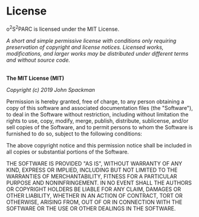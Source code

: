 # License

o<sup>2</sup>S<sup>2</sup>PARC is licensed under the MIT License.

*A short and simple permissive license with conditions only requiring preservation of copyright and license notices. Licensed works, modifications, and larger works may be distributed under different terms and without source code.*
<br/><br/>

**The MIT License (MIT)**

*Copyright (c) 2019 John Spackman*

Permission is hereby granted, free of charge, to any person obtaining a copy
of this software and associated documentation files (the "Software"), to deal
in the Software without restriction, including without limitation the rights
to use, copy, modify, merge, publish, distribute, sublicense, and/or sell
copies of the Software, and to permit persons to whom the Software is
furnished to do so, subject to the following conditions:

The above copyright notice and this permission notice shall be included in all
copies or substantial portions of the Software.

THE SOFTWARE IS PROVIDED "AS IS", WITHOUT WARRANTY OF ANY KIND, EXPRESS OR
IMPLIED, INCLUDING BUT NOT LIMITED TO THE WARRANTIES OF MERCHANTABILITY,
FITNESS FOR A PARTICULAR PURPOSE AND NONINFRINGEMENT. IN NO EVENT SHALL THE
AUTHORS OR COPYRIGHT HOLDERS BE LIABLE FOR ANY CLAIM, DAMAGES OR OTHER
LIABILITY, WHETHER IN AN ACTION OF CONTRACT, TORT OR OTHERWISE, ARISING FROM,
OUT OF OR IN CONNECTION WITH THE SOFTWARE OR THE USE OR OTHER DEALINGS IN THE
SOFTWARE.